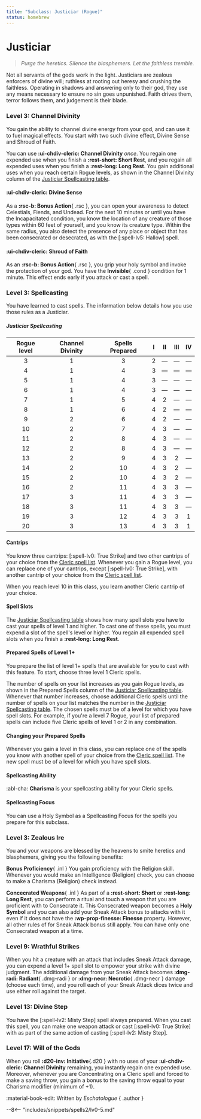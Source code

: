 ```yaml
---
title: "Subclass: Justiciar (Rogue)"
status: homebrew
---
```


<p style="display:none">
Purge the heretics. Silence the blasphemers. Let the faithless tremble.
</p>

# Justiciar

> *Purge the heretics. Silence the blasphemers. Let the faithless tremble.*
 
Not all servants of the gods work in the light. Justiciars are zealous enforcers of divine will; ruthless at rooting out heresy and crushing the faithless. Operating in shadows and answering only to their god, they use any means necessary to ensure no sin goes unpunished. Faith drives them, terror follows them, and judgement is their blade.

### Level 3: Channel Divinity

You gain the ability to channel divine energy from your god, and can use it to fuel magical effects. You start with two such divine effect, Divine Sense and Shroud of Faith.

You can use **:ui-chdiv-cleric: Channel Divinity** *once*. You regain one expended use when you finish a **:rest-short: Short Rest**, and you regain all expended uses when you finish a **:rest-long: Long Rest**. You gain additional uses when you reach certain Rogue levels, as shown in the Channel Divinity column of the [Justiciar Spellcasting table].

#### :ui-chdiv-cleric: Divine Sense

As a **:rsc-b: Bonus Action**{ .rsc }, you can open your awareness to detect Celestials, Fiends, and Undead. For the next 10 minutes or until you have the Incapacitated condition, you know the location of any creature of those types within 60 feet of yourself, and you know its creature type. Within the same radius, you also detect the presence of any place or object that has been consecrated or desecrated, as with the [:spell-lv5: Hallow] spell.

#### :ui-chdiv-cleric: Shroud of Faith

As an **:rsc-b: Bonus Action**{ .rsc }, you grip your holy symbol and invoke the protection of your god. You have the **Invisible**{ .cond } condition for 1 minute. This effect ends early if you attack or cast a spell.

### Level 3: Spellcasting

You have learned to cast spells. The information below details how you use those rules as a Justiciar.

##### Justiciar Spellcasting

| Rogue level | Channel Divinity | Spells Prepared | I | II | III | IV |
|:-:|:-:|:-:|:-:|:-:|:-:|:-:|
| 3 | 1 | 3 | 2 | — | — | — |
| 4 | 1 | 4 | 3 | — | — | — |
| 5 | 1 | 4 | 3 | — | — | — |
| 6 | 1 | 4 | 3 | — | — | — |
| 7 | 1 | 5 | 4 | 2 | — | — |
| 8 | 1 | 6 | 4 | 2 | — | — |
| 9 | 2 | 6 | 4 | 2 | — | — |
| 10 | 2 | 7 | 4 | 3 | — | — |
| 11 | 2 | 8 | 4 | 3 | — | — |
| 12 | 2 | 8 | 4 | 3 | — | — |
| 13 | 2 | 9 | 4 | 3 | 2 | — |
| 14 | 2 | 10 | 4 | 3 | 2 | — |
| 15 | 2 | 10 | 4 | 3 | 2 | — |
| 16 | 2 | 11 | 4 | 3 | 3 | — |
| 17 | 3 | 11 | 4 | 3 | 3 | — |
| 18 | 3 | 11 | 4 | 3 | 3 | — |
| 19 | 3 | 12 | 4 | 3 | 3 | 1 |
| 20 | 3 | 13 | 4 | 3 | 3 | 1 |

#### Cantrips

You know three cantrips: [:spell-lv0: True Strike] and two other cantrips of your choice from the [Cleric spell list]. Whenever you gain a Rogue level, you can replace one of your cantrips, except [:spell-lv0: True Strike], with another cantrip of your choice from the [Cleric spell list].

When you reach level 10 in this class, you learn another Cleric cantrip of your choice.

#### Spell Slots

The [Justiciar Spellcasting table] shows how many spell slots you have to cast your spells of level 1 and higher. To cast one of these spells, you must expend a slot of the spell's level or higher. You regain all expended spell slots when you finish a **:rest-long: Long Rest**.

#### Prepared Spells of Level 1+

You prepare the list of level 1+ spells that are available for you to cast with this feature. To start, choose three level 1 Cleric spells.

The number of spells on your list increases as you gain Rogue levels, as shown in the Prepared Spells column of the [Justiciar Spellcasting table]. Whenever that number increases, choose additional Cleric spells until the number of spells on your list matches the number in the [Justiciar Spellcasting table]. The chosen spells must be of a level for which you have spell slots. For example, if you're a level 7 Rogue, your list of prepared spells can include five Cleric spells of level 1 or 2 in any combination.

#### Changing your Prepared Spells

Whenever you gain a level in this class, you can replace one of the spells you know with another spell of your choice from the [Cleric spell list]. The new spell must be of a level for which you have spell slots.

#### Spellcasting Ability

:abl-cha: **Charisma** is your spellcasting ability for your Cleric spells.

#### Spellcasting Focus

You can use a Holy Symbol as a Spellcasting Focus for the spells you prepare for this subclass.

### Level 3: Zealous Ire

You and your weapons are blessed by the heavens to smite heretics and blasphemers, giving you the following benefits:

**Bonus Proficiency**{ .inl } You gain proficiency with the Religion skill. Whenever you would make an Intelligence (Religion) check, you can choose to make a Charisma (Religion) check instead.

**Concecrated Weapons**{ .inl } As part of a **:rest-short: Short** or **:rest-long: Long Rest**, you can perform a ritual and touch a weapon that you are proficient with to Consecrate it. This Consecrated weapon becomes a **Holy Symbol** and you can also add your Sneak Attack bonus to attacks with it even if it does not have the **:wp-prop-finesse: Finesse** property. However, all other rules of for Sneak Attack bonus still apply. You can have only one Consecrated weapon at a time.

### Level 9: Wrathful Strikes

When you hit a creature with an attack that includes Sneak Attack damage, you can expend a level 1+ spell slot to empower your strike with divine judgment. The additional damage from your Sneak Attack becomes **:dmg-radi: Radiant**{ .dmg-radi } or **:dmg-necr: Necrotic**{ .dmg-necr } damage (choose each time), and you roll each of your Sneak Attack dices twice and use either roll against the target.

### Level 13: Divine Step

You have the [:spell-lv2: Misty Step] spell always prepared. When you cast this spell, you can make one weapon attack or cast [:spell-lv0: True Strike] with as part of the same action of casting [:spell-lv2: Misty Step].

### Level 17: Will of the Gods

When you roll **:d20-inv: Initiative**{.d20 } with no uses of your **:ui-chdiv-cleric: Channel Divinity** remaining, you instantly regain one expended use. Moreover, whenever you are Concentrating on a Cleric spell and forced to make a saving throw, you gain a bonus to the saving throw equal to your Charisma modifier (minimum of +1).

:material-book-edit: Written by *Eschatologue*
{ .author }

--8<-- "includes/snippets/spells2/lv0-5.md"

[Cleric spell list]: ../../spells/class-specific/cleric.md
[Justiciar Spellcasting table]: #justiciar-spellcasting